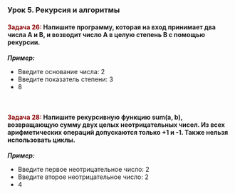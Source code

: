 ### Урок 5. Рекурсия и алгоритмы ###
#### <span style="color:#8B0000">Задача 26:</span> Напишите программу, которая на вход принимает два числа A и B, и возводит число А в целую степень B с помощью рекурсии. ####

*__Пример:__*
- Введите основание числа: 2
- Введите показатель степени: 3
- 8

<br>

#### <span style="color:#8B0000">Задача 28:</span> Напишите рекурсивную функцию sum(a, b), возвращающую сумму двух целых неотрицательных чисел. Из всех арифметических операций допускаются только +1 и -1. Также нельзя использовать циклы. ####

*__Пример:__*
- Введите первое неотрицательное число: 2
- Введите второе неотрицательное число: 2
- 4


